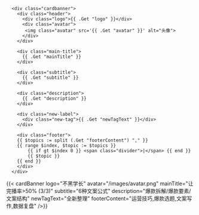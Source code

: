 <style>
.cardbanner {
    font-family: Arial, sans-serif;
            padding: 40px;
            background-color: #f5f5f5;
            max-width: 1080px;
            margin: 0 auto;
}

.cardbanner .header {
   display: flex;
            justify-content: space-between;
            align-items: flex-start;
            margin-bottom: 100px;
}

.cardbanner .logo {
    font-size: 24px;
    font-weight: bold;
}

.cardbanner .avatar {
    width: 60px;
            height: 60px;
            font-size: 40px;
            border-radius: 50%; /* 让图片变成圆形 */
            object-fit: cover; /* 确保图片填充整个圆形 */
            display: block;
}

.cardbanner .main-title {
    font-size: 52px;
            font-weight: bold;
            margin-bottom: 20px;
            line-height: 1.2;
}

.cardbanner .subtitle {
    font-size: 65px;
            font-weight: bold;
            background: linear-gradient(transparent 60%, #FFB6C1 40%);
            display: inline-block;
            margin-bottom: 15px;
            letter-spacing: 15px;
}

.cardbanner .description {
    font-size: 23px;
            color: #666;
            margin-bottom: 45px;
}

.cardbanner .new-label {
    position: relative;
            display: inline-block;
            margin-top: 60px;
            transform: rotate(-10deg);
            width: 100%;
}

.cardbanner .new-tag {
    background: #4169E1;
            color: white;
            padding: 10px 20px;
            border-radius: 15px;
            position: absolute;  /* 绝对定位 */
            right: 0;  /* 让它紧贴 .new-label 右侧 */
            top: 50%;  /* 垂直居中 */
            transform: translateY(-50%) rotate(30deg);  /* 保持旋转但居中 */
            display: inline-block;
            font-weight: bold;
            font-size: 28px;
            box-shadow: 2px 2px 5px rgba(0, 0, 0, 0.2);
}

.cardbanner .new-tag::after {
    content: "!!";
    color: white;
    margin-left: 5px;
}

.cardbanner .footer {
     margin-top: 174px;
            display: flex;
            justify-content: space-between;
            font-size: 20px;
            color: #333;
}

.cardbanner .footer span {
    margin: 0 10px;
}

.cardbanner .divider {
    color: #999;
}
      </style>
      <div class="cardbanner">
        <div class="header">
          <div class="logo">{{ .Get "logo" }}</div>
          <div class="avatar">
           <img class="avatar" src='{{ .Get "avatar" }}' alt="头像">
          </div>
        </div>

        <div class="main-title">
          {{ .Get "mainTitle" }}
        </div>

        <div class="subtitle">
          {{ .Get "subtitle" }}
        </div>

        <div class="description">
          {{ .Get "description" }}
        </div>

        <div class="new-label">
          <div class="new-tag">{{ .Get "newTagText" }}</div>
        </div>

        <div class="footer">
        {{ $topics := split (.Get "footerContent") "," }}
        {{ range $index, $topic := $topics }}
            {{ if gt $index 0 }} <span class="divider">|</span> {{ end }}
            {{ $topic }}
        {{ end }}
        </div>
      </div>


{{< cardBanner
logo="不黑学长"
avatar="/images/avatar.png"
mainTitle="让完播率>50% (3/3)"
subtitle="6种文案公式"
description="爆款拆解/爆款要素/文案结构"
newTagText="全新整理"
footerContent="运营技巧,爆款选题,文案写作,数据复盘"
/>}}